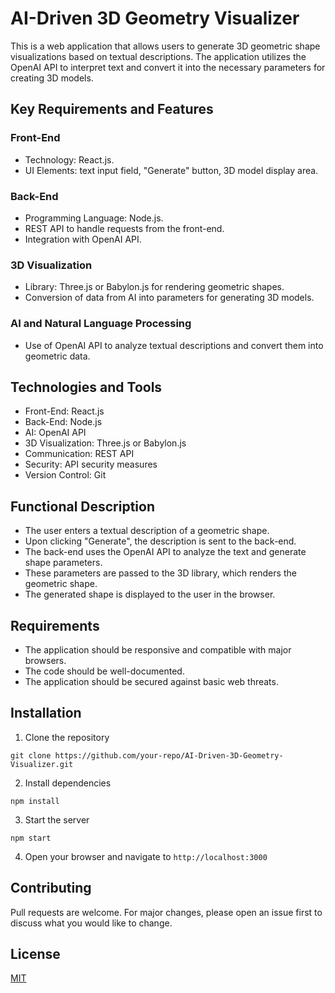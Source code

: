# AI-Driven 3D Geometry Visualizer

This is a web application that allows users to generate 3D geometric shape visualizations based on textual descriptions. The application utilizes the OpenAI API to interpret text and convert it into the necessary parameters for creating 3D models.

## Key Requirements and Features

### Front-End

- Technology: React.js.
- UI Elements: text input field, "Generate" button, 3D model display area.

### Back-End

- Programming Language: Node.js.
- REST API to handle requests from the front-end.
- Integration with OpenAI API.

### 3D Visualization

- Library: Three.js or Babylon.js for rendering geometric shapes.
- Conversion of data from AI into parameters for generating 3D models.

### AI and Natural Language Processing

- Use of OpenAI API to analyze textual descriptions and convert them into geometric data.

## Technologies and Tools

- Front-End: React.js
- Back-End: Node.js
- AI: OpenAI API
- 3D Visualization: Three.js or Babylon.js
- Communication: REST API
- Security: API security measures
- Version Control: Git

## Functional Description

- The user enters a textual description of a geometric shape.
- Upon clicking "Generate", the description is sent to the back-end.
- The back-end uses the OpenAI API to analyze the text and generate shape parameters.
- These parameters are passed to the 3D library, which renders the geometric shape.
- The generated shape is displayed to the user in the browser.

## Requirements

- The application should be responsive and compatible with major browsers.
- The code should be well-documented.
- The application should be secured against basic web threats.

## Installation

1. Clone the repository
```
git clone https://github.com/your-repo/AI-Driven-3D-Geometry-Visualizer.git
```
2. Install dependencies
```
npm install
```
3. Start the server
```
npm start
```
4. Open your browser and navigate to `http://localhost:3000`

## Contributing

Pull requests are welcome. For major changes, please open an issue first to discuss what you would like to change.

## License

[MIT](https://choosealicense.com/licenses/mit/)